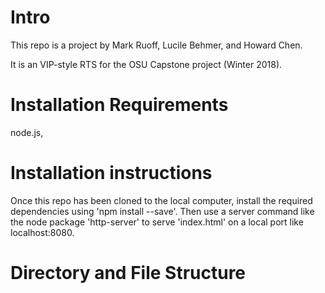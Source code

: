 # Intro
This repo is a project by Mark Ruoff, Lucile Behmer, and Howard Chen.

It is an VIP-style RTS for the OSU Capstone project (Winter 2018).

# Installation Requirements
node.js, 

# Installation instructions
Once this repo has been cloned to the local computer, install the required dependencies using
'npm install --save'. Then use a server command like the node package 'http-server' to serve 
'index.html' on a local port like localhost:8080.

# Directory and File Structure
